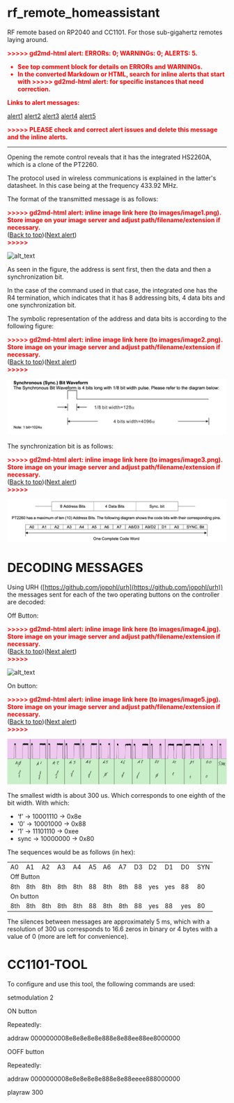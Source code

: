 # rf_remote_homeassistant
RF remote based on RP2040 and CC1101. For those sub-gigahertz remotes laying around. 

<!-----

You have some errors, warnings, or alerts. If you are using reckless mode, turn it off to see inline alerts.
* ERRORs: 0
* WARNINGs: 0
* ALERTS: 5

Conversion time: 1.344 seconds.


Using this Markdown file:

1. Paste this output into your source file.
2. See the notes and action items below regarding this conversion run.
3. Check the rendered output (headings, lists, code blocks, tables) for proper
   formatting and use a linkchecker before you publish this page.

Conversion notes:

* Docs to Markdown version 1.0β34
* Thu Oct 19 2023 10:52:10 GMT-0700 (PDT)
* Source doc: hacking_remote_plug_en
* Tables are currently converted to HTML tables.
* This document has images: check for >>>>>  gd2md-html alert:  inline image link in generated source and store images to your server. NOTE: Images in exported zip file from Google Docs may not appear in  the same order as they do in your doc. Please check the images!

----->


<p style="color: red; font-weight: bold">>>>>>  gd2md-html alert:  ERRORs: 0; WARNINGs: 0; ALERTS: 5.</p>
<ul style="color: red; font-weight: bold"><li>See top comment block for details on ERRORs and WARNINGs. <li>In the converted Markdown or HTML, search for inline alerts that start with >>>>>  gd2md-html alert:  for specific instances that need correction.</ul>

<p style="color: red; font-weight: bold">Links to alert messages:</p><a href="#gdcalert1">alert1</a>
<a href="#gdcalert2">alert2</a>
<a href="#gdcalert3">alert3</a>
<a href="#gdcalert4">alert4</a>
<a href="#gdcalert5">alert5</a>

<p style="color: red; font-weight: bold">>>>>> PLEASE check and correct alert issues and delete this message and the inline alerts.<hr></p>


Opening the remote control reveals that it has the integrated HS2260A, which is a clone of the PT2260.

The protocol used in wireless communications is explained in the latter's datasheet. In this case being at the frequency 433.92 MHz.

The format of the transmitted message is as follows:



<p id="gdcalert1" ><span style="color: red; font-weight: bold">>>>>>  gd2md-html alert: inline image link here (to images/image1.png). Store image on your image server and adjust path/filename/extension if necessary. </span><br>(<a href="#">Back to top</a>)(<a href="#gdcalert2">Next alert</a>)<br><span style="color: red; font-weight: bold">>>>>> </span></p>


![alt_text](images/image1.png "image_tooltip")


As seen in the figure, the address is sent first, then the data and then a synchronization bit.

In the case of the command used in that case, the integrated one has the R4 termination, which indicates that it has 8 addressing bits, 4 data bits and one synchronization bit.

The symbolic representation of the address and data bits is according to the following figure:



<p id="gdcalert2" ><span style="color: red; font-weight: bold">>>>>>  gd2md-html alert: inline image link here (to images/image2.png). Store image on your image server and adjust path/filename/extension if necessary. </span><br>(<a href="#">Back to top</a>)(<a href="#gdcalert3">Next alert</a>)<br><span style="color: red; font-weight: bold">>>>>> </span></p>


![alt_text](images/image2.png "image_tooltip")


The synchronization bit is as follows:



<p id="gdcalert3" ><span style="color: red; font-weight: bold">>>>>>  gd2md-html alert: inline image link here (to images/image3.png). Store image on your image server and adjust path/filename/extension if necessary. </span><br>(<a href="#">Back to top</a>)(<a href="#gdcalert4">Next alert</a>)<br><span style="color: red; font-weight: bold">>>>>> </span></p>


![alt_text](images/image3.png "image_tooltip")





# DECODING MESSAGES

Using URH ([https://github.com/jopohl/urh](https://github.com/jopohl/urh)) the messages sent for each of the two operating buttons on the controller are decoded:

Off Button:



<p id="gdcalert4" ><span style="color: red; font-weight: bold">>>>>>  gd2md-html alert: inline image link here (to images/image4.jpg). Store image on your image server and adjust path/filename/extension if necessary. </span><br>(<a href="#">Back to top</a>)(<a href="#gdcalert5">Next alert</a>)<br><span style="color: red; font-weight: bold">>>>>> </span></p>


![alt_text](images/image4.jpg "image_tooltip")


On button:



<p id="gdcalert5" ><span style="color: red; font-weight: bold">>>>>>  gd2md-html alert: inline image link here (to images/image5.jpg). Store image on your image server and adjust path/filename/extension if necessary. </span><br>(<a href="#">Back to top</a>)(<a href="#gdcalert6">Next alert</a>)<br><span style="color: red; font-weight: bold">>>>>> </span></p>


![alt_text](images/image5.jpg "image_tooltip")


The smallest width is about 300 us. Which corresponds to one eighth of the bit width. With which:



* ‘f’  → 10001110 → 0x8e
* ‘0’ → 10001000 → 0x88
* ‘1’ → 11101110 → 0xee
* sync → 10000000 → 0x80

The sequences would be as follows (in hex):


<table>
  <tr>
   <td>A0
   </td>
   <td>A1
   </td>
   <td>A2
   </td>
   <td>A3
   </td>
   <td>A4
   </td>
   <td>A5
   </td>
   <td>A6
   </td>
   <td>A7
   </td>
   <td>D3
   </td>
   <td>D2
   </td>
   <td>D1
   </td>
   <td>D0
   </td>
   <td>SYN
   </td>
  </tr>
  <tr>
   <td colspan="13" >Off Button
   </td>
  </tr>
  <tr>
   <td>8th
   </td>
   <td>8th
   </td>
   <td>8th
   </td>
   <td>8th
   </td>
   <td>8th
   </td>
   <td>88
   </td>
   <td>8th
   </td>
   <td>8th
   </td>
   <td>88
   </td>
   <td>yes
   </td>
   <td>yes
   </td>
   <td>88
   </td>
   <td>80
   </td>
  </tr>
  <tr>
   <td colspan="13" >On button
   </td>
  </tr>
  <tr>
   <td>8th
   </td>
   <td>8th
   </td>
   <td>8th
   </td>
   <td>8th
   </td>
   <td>8th
   </td>
   <td>88
   </td>
   <td>8th
   </td>
   <td>8th
   </td>
   <td>88
   </td>
   <td>yes
   </td>
   <td>88
   </td>
   <td>yes
   </td>
   <td>80
   </td>
  </tr>
</table>


The silences between messages are approximately 5 ms, which with a resolution of 300 us corresponds to 16.6 zeros in binary or 4 bytes with a value of 0 (more are left for convenience).


# CC1101-TOOL

To configure and use this tool, the following commands are used:

setmodulation 2

ON button

Repeatedly:

addraw 0000000008e8e8e8e8e888e8e88ee88ee8000000

OOFF button

Repeatedly:

addraw 0000000008e8e8e8e8e888e8e88eeee888000000

playraw 300

